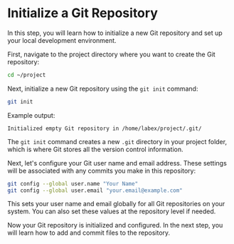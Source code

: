 # Initialize a Git Repository

In this step, you will learn how to initialize a new Git repository and set up your local development environment.

First, navigate to the project directory where you want to create the Git repository:

```bash
cd ~/project
```

Next, initialize a new Git repository using the `git init` command:

```bash
git init
```

Example output:

```
Initialized empty Git repository in /home/labex/project/.git/
```

The `git init` command creates a new `.git` directory in your project folder, which is where Git stores all the version control information.

Next, let's configure your Git user name and email address. These settings will be associated with any commits you make in this repository:

```bash
git config --global user.name "Your Name"
git config --global user.email "your.email@example.com"
```

This sets your user name and email globally for all Git repositories on your system. You can also set these values at the repository level if needed.

Now your Git repository is initialized and configured. In the next step, you will learn how to add and commit files to the repository.

